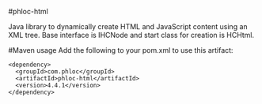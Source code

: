 #phloc-html

Java library to dynamically create HTML and JavaScript content using an XML tree. Base interface is IHCNode and start class for creation is HCHtml.

#Maven usage
Add the following to your pom.xml to use this artifact:
```
<dependency>
  <groupId>com.phloc</groupId>
  <artifactId>phloc-html</artifactId>
  <version>4.4.1</version>
</dependency>
```
